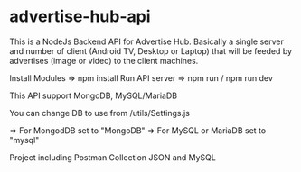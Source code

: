 # advertise-hub-api

This is a NodeJs Backend API for Advertise Hub. Basically a single server and number of client (Android TV, Desktop or Laptop) that will be feeded by advertises (image or video) to the client machines.

Install Modules => npm install
Run API server => npm run / npm run dev

This API support MongoDB, MySQL/MariaDB

You can change DB to use from /utils/Settings.js

=> For MongodDB set to "MongoDB"
=> For MySQL or MariaDB set to "mysql"

Project including Postman Collection JSON and MySQL 